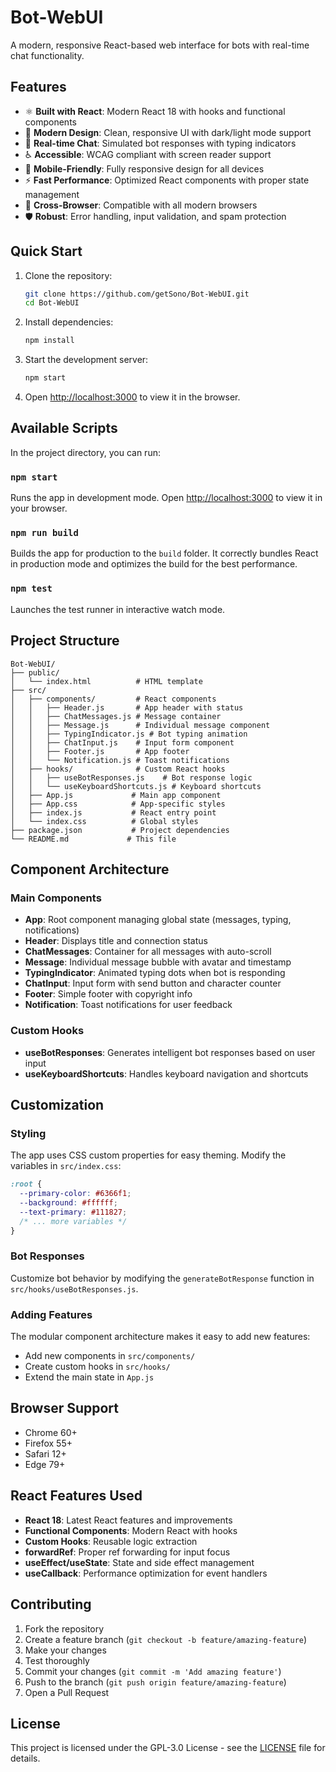 # Bot-WebUI

A modern, responsive React-based web interface for bots with real-time chat functionality.

## Features

- ⚛️ **Built with React**: Modern React 18 with hooks and functional components
- 🎨 **Modern Design**: Clean, responsive UI with dark/light mode support
- 💬 **Real-time Chat**: Simulated bot responses with typing indicators
- ♿ **Accessible**: WCAG compliant with screen reader support
- 📱 **Mobile-Friendly**: Fully responsive design for all devices
- ⚡ **Fast Performance**: Optimized React components with proper state management
- 🎯 **Cross-Browser**: Compatible with all modern browsers
- 🛡️ **Robust**: Error handling, input validation, and spam protection

## Quick Start

1. Clone the repository:
   ```bash
   git clone https://github.com/getSono/Bot-WebUI.git
   cd Bot-WebUI
   ```

2. Install dependencies:
   ```bash
   npm install
   ```

3. Start the development server:
   ```bash
   npm start
   ```

4. Open [http://localhost:3000](http://localhost:3000) to view it in the browser.

## Available Scripts

In the project directory, you can run:

### `npm start`

Runs the app in development mode. Open [http://localhost:3000](http://localhost:3000) to view it in your browser.

### `npm run build`

Builds the app for production to the `build` folder. It correctly bundles React in production mode and optimizes the build for the best performance.

### `npm test`

Launches the test runner in interactive watch mode.

## Project Structure

```
Bot-WebUI/
├── public/
│   └── index.html          # HTML template
├── src/
│   ├── components/         # React components
│   │   ├── Header.js       # App header with status
│   │   ├── ChatMessages.js # Message container
│   │   ├── Message.js      # Individual message component
│   │   ├── TypingIndicator.js # Bot typing animation
│   │   ├── ChatInput.js    # Input form component
│   │   ├── Footer.js       # App footer
│   │   └── Notification.js # Toast notifications
│   ├── hooks/              # Custom React hooks
│   │   ├── useBotResponses.js    # Bot response logic
│   │   └── useKeyboardShortcuts.js # Keyboard shortcuts
│   ├── App.js             # Main app component
│   ├── App.css            # App-specific styles
│   ├── index.js           # React entry point
│   └── index.css          # Global styles
├── package.json           # Project dependencies
└── README.md             # This file
```

## Component Architecture

### Main Components

- **App**: Root component managing global state (messages, typing, notifications)
- **Header**: Displays title and connection status
- **ChatMessages**: Container for all messages with auto-scroll
- **Message**: Individual message bubble with avatar and timestamp
- **TypingIndicator**: Animated typing dots when bot is responding
- **ChatInput**: Input form with send button and character counter
- **Footer**: Simple footer with copyright info
- **Notification**: Toast notifications for user feedback

### Custom Hooks

- **useBotResponses**: Generates intelligent bot responses based on user input
- **useKeyboardShortcuts**: Handles keyboard navigation and shortcuts

## Customization

### Styling
The app uses CSS custom properties for easy theming. Modify the variables in `src/index.css`:

```css
:root {
  --primary-color: #6366f1;
  --background: #ffffff;
  --text-primary: #111827;
  /* ... more variables */
}
```

### Bot Responses
Customize bot behavior by modifying the `generateBotResponse` function in `src/hooks/useBotResponses.js`.

### Adding Features
The modular component architecture makes it easy to add new features:
- Add new components in `src/components/`
- Create custom hooks in `src/hooks/`
- Extend the main state in `App.js`

## Browser Support

- Chrome 60+
- Firefox 55+
- Safari 12+
- Edge 79+

## React Features Used

- **React 18**: Latest React features and improvements
- **Functional Components**: Modern React with hooks
- **Custom Hooks**: Reusable logic extraction
- **forwardRef**: Proper ref forwarding for input focus
- **useEffect/useState**: State and side effect management
- **useCallback**: Performance optimization for event handlers

## Contributing

1. Fork the repository
2. Create a feature branch (`git checkout -b feature/amazing-feature`)
3. Make your changes
4. Test thoroughly
5. Commit your changes (`git commit -m 'Add amazing feature'`)
6. Push to the branch (`git push origin feature/amazing-feature`)
7. Open a Pull Request

## License

This project is licensed under the GPL-3.0 License - see the [LICENSE](LICENSE) file for details.